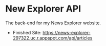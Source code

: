 # New Explorer API

The back-end for my News Explorer website.

- Finished Site: https://news-explorer-297322.uc.r.appspot.com/api/articles
